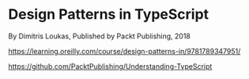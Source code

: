 # Design Patterns in TypeScript
By Dimitris Loukas, Published by Packt Publishing, 2018

https://learning.oreilly.com/course/design-patterns-in/9781789347951/

https://github.com/PacktPublishing/Understanding-TypeScript
